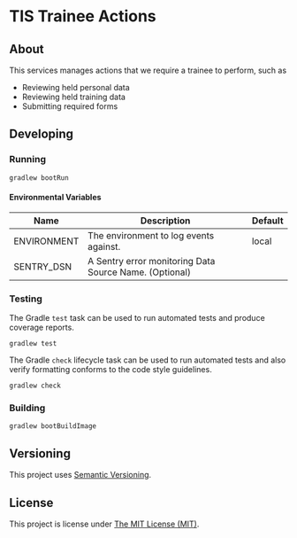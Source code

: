 # TIS Trainee Actions

## About
This services manages actions that we require a trainee to perform, such as

 - Reviewing held personal data
 - Reviewing held training data
 - Submitting required forms

## Developing

### Running

```shell
gradlew bootRun
```

#### Environmental Variables

| Name                    | Description                                                        | Default   |
|-------------------------|--------------------------------------------------------------------|-----------|
| ENVIRONMENT             | The environment to log events against.                             | local     |
| SENTRY_DSN              | A Sentry error monitoring Data Source Name. (Optional)             |           |


### Testing

The Gradle `test` task can be used to run automated tests and produce coverage
reports.
```shell
gradlew test
```

The Gradle `check` lifecycle task can be used to run automated tests and also
verify formatting conforms to the code style guidelines.
```shell
gradlew check
```

### Building

```shell
gradlew bootBuildImage
```

## Versioning
This project uses [Semantic Versioning](semver.org).

## License
This project is license under [The MIT License (MIT)](LICENSE).
